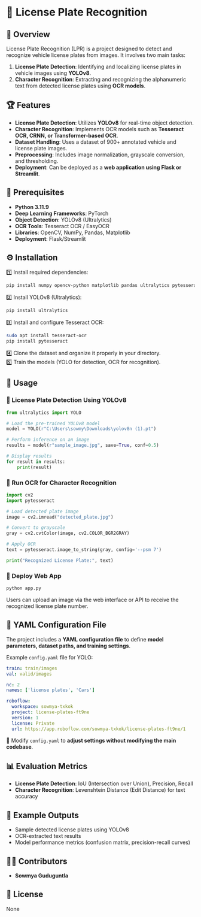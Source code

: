 # 🚗 License Plate Recognition  

## 📌 Overview  
License Plate Recognition (LPR) is a project designed to detect and recognize vehicle license plates from images. It involves two main tasks:  
1. **License Plate Detection**: Identifying and localizing license plates in vehicle images using **YOLOv8**.  
2. **Character Recognition**: Extracting and recognizing the alphanumeric text from detected license plates using **OCR models**.  

## 🏆 Features  
- **License Plate Detection**: Utilizes **YOLOv8** for real-time object detection.  
- **Character Recognition**: Implements OCR models such as **Tesseract OCR, CRNN, or Transformer-based OCR**.  
- **Dataset Handling**: Uses a dataset of 900+ annotated vehicle and license plate images.  
- **Preprocessing**: Includes image normalization, grayscale conversion, and thresholding.  
- **Deployment**: Can be deployed as a **web application using Flask or Streamlit**.  

## 🔧 Prerequisites  
- **Python 3.11.9**  
- **Deep Learning Frameworks**: PyTorch  
- **Object Detection**: YOLOv8 (Ultralytics)  
- **OCR Tools**: Tesseract OCR / EasyOCR  
- **Libraries**: OpenCV, NumPy, Pandas, Matplotlib  
- **Deployment**: Flask/Streamlit  

## ⚙️ Installation  
1️⃣ Install required dependencies:  
   ```bash
   pip install numpy opencv-python matplotlib pandas ultralytics pytesseract flask streamlit
   ```
2️⃣ Install YOLOv8 (Ultralytics):  
   ```bash
   pip install ultralytics
   ```
3️⃣ Install and configure Tesseract OCR:  
   ```bash
   sudo apt install tesseract-ocr
   pip install pytesseract
   ```
4️⃣ Clone the dataset and organize it properly in your directory.  
5️⃣ Train the models (YOLO for detection, OCR for recognition).  

## 🚀 Usage  
### 🔹 License Plate Detection Using YOLOv8  
```python
from ultralytics import YOLO

# Load the pre-trained YOLOv8 model
model = YOLO(r"C:\Users\sowmy\Downloads\yolov8n (1).pt")

# Perform inference on an image
results = model(r"sample_image.jpg", save=True, conf=0.5)

# Display results
for result in results:
    print(result)
```

### 🔹 Run OCR for Character Recognition  
```python
import cv2
import pytesseract

# Load detected plate image
image = cv2.imread("detected_plate.jpg")

# Convert to grayscale
gray = cv2.cvtColor(image, cv2.COLOR_BGR2GRAY)

# Apply OCR
text = pytesseract.image_to_string(gray, config='--psm 7')

print("Recognized License Plate:", text)
```

### 🔹 Deploy Web App  
```bash
python app.py
```
Users can upload an image via the web interface or API to receive the recognized license plate number.  

## 📄 YAML Configuration File  
The project includes a **YAML configuration file** to define **model parameters, dataset paths, and training settings**.  

Example `config.yaml` file for YOLO:  
```yaml
train: train/images
val: valid/images

nc: 2
names: ['license plates', 'Cars']

roboflow:
  workspace: sowmya-txkok
  project: license-plates-ft9ne
  version: 1
  license: Private
  url: https://app.roboflow.com/sowmya-txkok/license-plates-ft9ne/1
```
🔹 Modify `config.yaml` to **adjust settings without modifying the main codebase**.  

## 📊 Evaluation Metrics  
- **License Plate Detection**: IoU (Intersection over Union), Precision, Recall  
- **Character Recognition**: Levenshtein Distance (Edit Distance) for text accuracy  

## 📸 Example Outputs  
- Sample detected license plates using YOLOv8  
- OCR-extracted text results  
- Model performance metrics (confusion matrix, precision-recall curves)  

## 👩‍💻 Contributors  
- **Sowmya Guduguntla**  

## 📜 License  
None  

